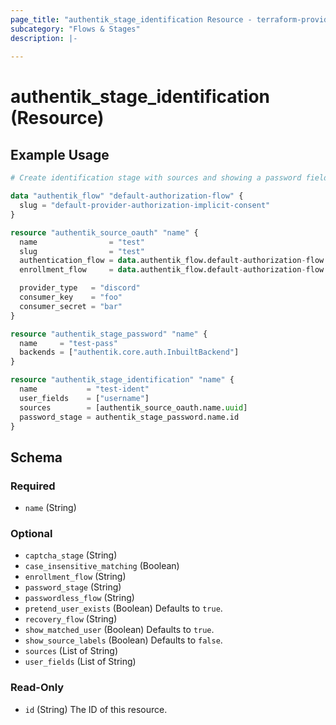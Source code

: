 ```yaml
---
page_title: "authentik_stage_identification Resource - terraform-provider-authentik"
subcategory: "Flows & Stages"
description: |-
  
---
```


# authentik_stage_identification (Resource)



## Example Usage

```terraform
# Create identification stage with sources and showing a password field

data "authentik_flow" "default-authorization-flow" {
  slug = "default-provider-authorization-implicit-consent"
}

resource "authentik_source_oauth" "name" {
  name                = "test"
  slug                = "test"
  authentication_flow = data.authentik_flow.default-authorization-flow.id
  enrollment_flow     = data.authentik_flow.default-authorization-flow.id

  provider_type   = "discord"
  consumer_key    = "foo"
  consumer_secret = "bar"
}

resource "authentik_stage_password" "name" {
  name     = "test-pass"
  backends = ["authentik.core.auth.InbuiltBackend"]
}

resource "authentik_stage_identification" "name" {
  name           = "test-ident"
  user_fields    = ["username"]
  sources        = [authentik_source_oauth.name.uuid]
  password_stage = authentik_stage_password.name.id
}
```

<!-- schema generated by tfplugindocs -->
## Schema

### Required

- `name` (String)

### Optional

- `captcha_stage` (String)
- `case_insensitive_matching` (Boolean)
- `enrollment_flow` (String)
- `password_stage` (String)
- `passwordless_flow` (String)
- `pretend_user_exists` (Boolean) Defaults to `true`.
- `recovery_flow` (String)
- `show_matched_user` (Boolean) Defaults to `true`.
- `show_source_labels` (Boolean) Defaults to `false`.
- `sources` (List of String)
- `user_fields` (List of String)

### Read-Only

- `id` (String) The ID of this resource.
